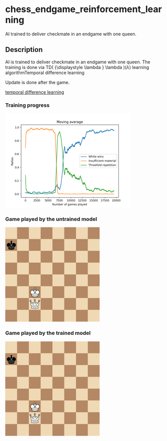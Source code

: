# chess_endgame_reinforcement_learning

AI trained to deliver checkmate in an endgame with one queen.

## Description

AI is trained to deliver checkmate in an endgame with one queen. The training is done via TD( {\displaystyle \lambda } \lambda )($\lambda$) learning algorithmTemporal difference learning

Update is done after the game.

[temporal difference learning](https://en.wikipedia.org/wiki/Temporal_difference_learning)


### Training progress

<img src="train_plot.png" width="400"/>

### Game played by the untrained model
<img src="untrained_game.gif" width="300"/>

### Game played by the trained model
<img src="trained_game.gif" width="300"/>




